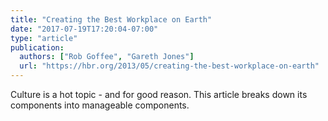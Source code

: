 ```yaml
---
title: "Creating the Best Workplace on Earth"
date: "2017-07-19T17:20:04-07:00"
type: "article"
publication:
  authors: ["Rob Goffee", "Gareth Jones"]
  url: "https://hbr.org/2013/05/creating-the-best-workplace-on-earth"
---
```

Culture is a hot topic - and for good reason. This article breaks down its components into manageable components.

